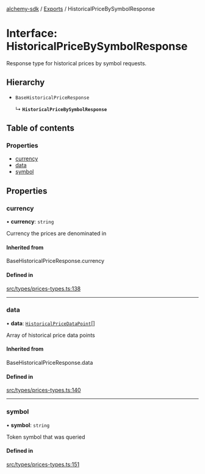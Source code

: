 [alchemy-sdk](../README.md) / [Exports](../modules.md) / HistoricalPriceBySymbolResponse

# Interface: HistoricalPriceBySymbolResponse

Response type for historical prices by symbol requests.

## Hierarchy

- `BaseHistoricalPriceResponse`

  ↳ **`HistoricalPriceBySymbolResponse`**

## Table of contents

### Properties

- [currency](HistoricalPriceBySymbolResponse.md#currency)
- [data](HistoricalPriceBySymbolResponse.md#data)
- [symbol](HistoricalPriceBySymbolResponse.md#symbol)

## Properties

### currency

• **currency**: `string`

Currency the prices are denominated in

#### Inherited from

BaseHistoricalPriceResponse.currency

#### Defined in

[src/types/prices-types.ts:138](https://github.com/alchemyplatform/alchemy-sdk-js/blob/1ee40cb2/src/types/prices-types.ts#L138)

___

### data

• **data**: [`HistoricalPriceDataPoint`](HistoricalPriceDataPoint.md)[]

Array of historical price data points

#### Inherited from

BaseHistoricalPriceResponse.data

#### Defined in

[src/types/prices-types.ts:140](https://github.com/alchemyplatform/alchemy-sdk-js/blob/1ee40cb2/src/types/prices-types.ts#L140)

___

### symbol

• **symbol**: `string`

Token symbol that was queried

#### Defined in

[src/types/prices-types.ts:151](https://github.com/alchemyplatform/alchemy-sdk-js/blob/1ee40cb2/src/types/prices-types.ts#L151)
